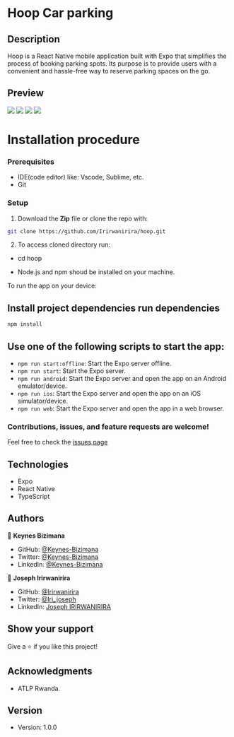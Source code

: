 # Hoop Car parking


## Description
Hoop is a React Native mobile application built with Expo that simplifies the process of booking parking spots. Its purpose is to provide users with a convenient and hassle-free way to reserve parking spaces on the go.

## Preview

![](/assets/readmeImage/spalshScreen.jpeg) ![](/assets/readmeImage/landingPage.jpeg) ![](/assets/readmeImage/addInsurance.jpeg) ![](/assets/readmeImage/paymentMethod.jpeg)





# Installation procedure

### Prerequisites
 - IDE(code editor) like: Vscode, Sublime, etc.
 - Git


### Setup

1. Download the **Zip** file or clone the repo with:
```bash
git clone https://github.com/Irirwanirira/hoop.git
```
2. To access cloned directory run:

- cd hoop

- Node.js and npm shoud be installed on your machine.


To run the app on your device:


## Install project dependencies run  dependencies  

  ```bash 
  npm install
  ```

## Use one of the following scripts to start the app:

  - `npm run start:offline`: Start the Expo server offline.
  - `npm run start`: Start the Expo server.
  - `npm run android`: Start the Expo server and open the app on an Android emulator/device.
  - `npm run ios`: Start the Expo server and open the app on an iOS simulator/device.
  - `npm run web`: Start the Expo server and open the app in a web browser.

### Contributions, issues, and feature requests are welcome!

Feel free to check the [issues page](https://github.com/Irirwanirira/My-portofolio/issues)


## Technologies

- Expo
- React Native
- TypeScript

## Authors


👤 **Keynes Bizimana**

- GitHub: [@Keynes-Bizimana](https://github.com/23nosurrend)
- Twitter: [@Keynes-Bizimana]()
- LinkedIn: [@Keynes-Bizimana]()

👤 **Joseph Irirwanirira**

- GitHub: [@Irirwanirira](https://github.com/Irirwanirira)
- Twitter: [@Iri_joseph](https://twitter.com/Irirwanirira)
- LinkedIn: [Joseph IRIRWANIRIRA](https://linkedin.com/in/joseph-irirwanirira-74666623a/)

## Show your support

Give a ⭐ if you like this project!

## Acknowledgments

- ATLP Rwanda.

## Version

- Version: 1.0.0


